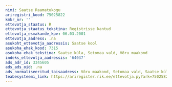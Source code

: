 ```yaml
---
nimi: Saatse Raamatukogu
ariregistri_kood: 75025822
kmkr_nr: ''
ettevotja_staatus: R
ettevotja_staatus_tekstina: Registrisse kantud
ettevotja_esmakande_kpv: 06.03.2001
ettevotja_aadress: .na
asukoht_ettevotja_aadressis: Saatse kool
asukoha_ehak_kood: 7315
asukoha_ehak_tekstina: Saatse küla, Setomaa vald, Võru maakond
indeks_ettevotja_aadressis: '64037'
ads_adr_id: 3345605
ads_ads_oid: .na
ads_normaliseeritud_taisaadress: Võru maakond, Setomaa vald, Saatse küla, Saatse kool
teabesysteemi_link: https://ariregister.rik.ee/ettevotja.py?ark=75025822&ref=rekvisiidid
---
```

